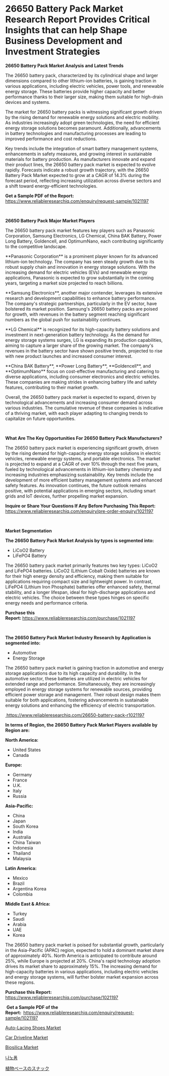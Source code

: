 <p><h1>26650 Battery Pack Market Research Report Provides Critical Insights that can help Shape Business Development and Investment Strategies</h1></p><p><strong>26650 Battery Pack Market Analysis and Latest Trends</strong></p>
<p><p>The 26650 battery pack, characterized by its cylindrical shape and larger dimensions compared to other lithium-ion batteries, is gaining traction in various applications, including electric vehicles, power tools, and renewable energy storage. These batteries provide higher capacity and better performance thanks to their larger size, making them suitable for high-drain devices and systems.</p><p>The market for 26650 battery packs is witnessing significant growth driven by the rising demand for renewable energy solutions and electric mobility. As industries increasingly adopt green technologies, the need for efficient energy storage solutions becomes paramount. Additionally, advancements in battery technologies and manufacturing processes are leading to improved performance and cost reductions.</p><p>Key trends include the integration of smart battery management systems, enhancements in safety measures, and growing interest in sustainable materials for battery production. As manufacturers innovate and expand their product lines, the 26650 battery pack market is expected to evolve rapidly. Forecasts indicate a robust growth trajectory, with the 26650 Battery Pack Market expected to grow at a CAGR of 14.3% during the forecast period, reflecting increasing utilization across diverse sectors and a shift toward energy-efficient technologies.</p></p>
<p><strong>Get a Sample PDF of the Report:&nbsp;</strong> <a href="https://www.reliableresearchiq.com/enquiry/request-sample/1021197">https://www.reliableresearchiq.com/enquiry/request-sample/1021197</a></p>
<p>&nbsp;</p>
<p><strong>26650 Battery Pack Major Market Players</strong></p>
<p><p>The 26650 battery pack market features key players such as Panasonic Corporation, Samsung Electronics, LG Chemical, China BAK Battery, Power Long Battery, Goldencell, and OptimumNano, each contributing significantly to the competitive landscape.</p><p>**Panasonic Corporation** is a prominent player known for its advanced lithium-ion technology. The company has seen steady growth due to its robust supply chain and innovation in energy storage solutions. With the increasing demand for electric vehicles (EVs) and renewable energy applications, Panasonic is expected to grow substantially in the coming years, targeting a market size projected to reach billions.</p><p>**Samsung Electronics**, another major contender, leverages its extensive research and development capabilities to enhance battery performance. The company's strategic partnerships, particularly in the EV sector, have bolstered its market position. Samsung's 26650 battery packs are poised for growth, with revenues in the battery segment reaching significant numbers as the global push for sustainability continues.</p><p>**LG Chemical** is recognized for its high-capacity battery solutions and investment in next-generation battery technology. As the demand for energy storage systems surges, LG is expanding its production capabilities, aiming to capture a larger share of the growing market. The company's revenues in the battery sector have shown positive trends, projected to rise with new product launches and increased consumer interest.</p><p>**China BAK Battery**, **Power Long Battery**, **Goldencell**, and **OptimumNano** focus on cost-effective manufacturing and catering to diverse applications, including consumer electronics and electric vehicles. These companies are making strides in enhancing battery life and safety features, contributing to their market growth.</p><p>Overall, the 26650 battery pack market is expected to expand, driven by technological advancements and increasing consumer demand across various industries. The cumulative revenue of these companies is indicative of a thriving market, with each player adapting to changing trends to capitalize on future opportunities.</p></p>
<p>&nbsp;</p>
<p><strong>What Are The Key Opportunities For 26650 Battery Pack Manufacturers?</strong></p>
<p><p>The 26650 battery pack market is experiencing significant growth, driven by the rising demand for high-capacity energy storage solutions in electric vehicles, renewable energy systems, and portable electronics. The market is projected to expand at a CAGR of over 10% through the next five years, fueled by technological advancements in lithium-ion battery chemistry and increasing industries emphasizing sustainability. Key trends include the development of more efficient battery management systems and enhanced safety features. As innovation continues, the future outlook remains positive, with potential applications in emerging sectors, including smart grids and IoT devices, further propelling market expansion.</p></p>
<p><strong>Inquire or Share Your Questions If Any Before Purchasing This Report:</strong> <a href="https://www.reliableresearchiq.com/enquiry/pre-order-enquiry/1021197">https://www.reliableresearchiq.com/enquiry/pre-order-enquiry/1021197</a></p>
<p>&nbsp;</p>
<p><strong>Market Segmentation</strong></p>
<p><strong>The 26650 Battery Pack Market Analysis by types is segmented into:</strong></p>
<p><ul><li>LiCoO2 Battery</li><li>LiFePO4 Battery</li></ul></p>
<p><p>The 26650 battery pack market primarily features two key types: LiCoO2 and LiFePO4 batteries. LiCoO2 (Lithium Cobalt Oxide) batteries are known for their high energy density and efficiency, making them suitable for applications requiring compact size and lightweight power. In contrast, LiFePO4 (Lithium Iron Phosphate) batteries offer enhanced safety, thermal stability, and a longer lifespan, ideal for high-discharge applications and electric vehicles. The choice between these types hinges on specific energy needs and performance criteria.</p></p>
<p><strong>Purchase this Report:&nbsp;</strong><a href="https://www.reliableresearchiq.com/purchase/1021197">https://www.reliableresearchiq.com/purchase/1021197</a></p>
<p>&nbsp;</p>
<p><strong>The 26650 Battery Pack Market Industry Research by Application is segmented into:</strong></p>
<p><ul><li>Automotive</li><li>Energy Storage</li></ul></p>
<p><p>The 26650 battery pack market is gaining traction in automotive and energy storage applications due to its high capacity and durability. In the automotive sector, these batteries are utilized in electric vehicles for extended range and performance. Simultaneously, they are increasingly employed in energy storage systems for renewable sources, providing efficient power storage and management. Their robust design makes them suitable for both applications, fostering advancements in sustainable energy solutions and enhancing the efficiency of electric transportation.</p></p>
<p><a href="https://www.reliableresearchiq.com/26650-battery-pack-r1021197">&nbsp;https://www.reliableresearchiq.com/26650-battery-pack-r1021197</a></p>
<p><strong>In terms of Region, the 26650 Battery Pack Market Players available by Region are:</strong></p>
<p>
    <p> <strong> North America: </strong>
        <ul>
            <li>United States</li>
            <li>Canada</li>
        </ul>
        </p> 
    <p> <strong> Europe: </strong>
        <ul>
            <li>Germany</li>
            <li>France</li>
            <li>U.K.</li>
            <li>Italy</li>
            <li>Russia</li>
        </ul>
        </p> 
    <p> <strong> Asia-Pacific: </strong>
        <ul>
            <li>China</li>
            <li>Japan</li>
            <li>South Korea</li>
            <li>India</li>
            <li>Australia</li>
            <li>China Taiwan</li>
            <li>Indonesia</li>
            <li>Thailand</li>
            <li>Malaysia</li>
        </ul>
        </p> 
    <p> <strong> Latin America: </strong>
        <ul>
            <li>Mexico</li>
            <li>Brazil</li>
            <li>Argentina Korea</li>
            <li>Colombia</li>
        </ul>
        </p> 
    <p> <strong> Middle East & Africa: </strong>
        <ul>
            <li>Turkey</li>
            <li>Saudi</li>
            <li>Arabia</li>
            <li>UAE</li>
            <li>Korea</li>
        </ul>
    </p>
    </p>
<p><p>The 26650 battery pack market is poised for substantial growth, particularly in the Asia-Pacific (APAC) region, expected to hold a dominant market share of approximately 40%. North America is anticipated to contribute around 25%, while Europe is projected at 20%. China's rapid technology adoption drives its market share to approximately 15%. The increasing demand for high-capacity batteries in various applications, including electric vehicles and energy storage systems, will further bolster market expansion across these regions.</p></p>
<p><strong>Purchase this Report: </strong><a href="https://www.reliableresearchiq.com/purchase/1021197">https://www.reliableresearchiq.com/purchase/1021197</a></p>
<p>&nbsp;<strong>Get a Sample PDF of the Report:&nbsp;&nbsp;</strong><a href="https://www.reliableresearchiq.com/enquiry/request-sample/1021197">https://www.reliableresearchiq.com/enquiry/request-sample/1021197</a></p>
<p><strong></strong></p>
<p><p><a href="https://medium.com/@courtnhaw34343/this-auto-lacing-shoes-market-research-report-evaluates-the-key-market-trends-drivers-and-059f36fc5928">Auto-Lacing Shoes Market</a></p><p><a href="https://www.linkedin.com/pulse/what-innovations-shaping-car-driveline-market-application-mjuze?trackingId=qsJR2ceAQnS9RODjdf9gYg%3D%3D">Car Driveline Market</a></p><p><a href="https://issuu.com/reportprime-2/docs/biosilica-market-size-2030.pptx_9a96e1e33f02b4">Biosilica Market</a></p><p><a href="https://medium.com/@layo.mumuney/nanofoam-market-%EC%9D%98-%EA%B8%80%EB%A1%9C%EB%B2%8C-%EC%8B%9C%EC%9E%A5-%EA%B0%9C%EC%9A%94%EB%8A%94-%EC%A0%84-%EC%84%B8%EA%B3%84-%EB%B0%8F-%EC%A3%BC%EC%9A%94-%EC%8B%9C%EC%9E%A5%EC%9D%98-%EC%82%B0%EC%97%85%EC%97%90-%EC%98%81%ED%96%A5%EC%9D%84-%EB%AF%B8%EC%B9%98%EB%8A%94-%EC%A3%BC%EC%9A%94-%ED%8A%B8%EB%A0%8C%EB%93%9C%EC%97%90-%EB%8C%80%ED%95%9C-%EB%8F%85%ED%8A%B9%ED%95%9C-%EA%B4%80%EC%A0%90%EC%9D%84-%EC%A0%9C%EA%B3%B5%ED%95%A9%EB%8B%88%EB%8B%A4-71095a241b8a">나노폼</a></p><p><a href="https://medium.com/@brandyhiiqh/plant-based-snacks-market-%E3%81%AE%E3%82%B0%E3%83%AD%E3%83%BC%E3%83%90%E3%83%AB%E5%B8%82%E5%A0%B4%E6%A6%82%E8%A6%81%E3%81%AF-%E4%B8%96%E7%95%8C%E3%81%8A%E3%82%88%E3%81%B3%E4%B8%BB%E8%A6%81%E5%B8%82%E5%A0%B4%E3%81%AB%E3%81%8A%E3%81%91%E3%82%8B%E6%A5%AD%E7%95%8C%E3%81%AB%E5%BD%B1%E9%9F%BF%E3%82%92%E4%B8%8E%E3%81%88%E3%82%8B%E4%B8%BB%E8%A6%81%E3%81%AA%E3%83%88%E3%83%AC%E3%83%B3%E3%83%89%E3%81%AB%E3%81%A4%E3%81%84%E3%81%A6-%E7%8B%AC%E8%87%AA%E3%81%AE%E8%A6%96%E7%82%B9%E3%82%92%E6%8F%90%E4%BE%9B%E3%81%97%E3%81%BE%E3%81%99-b10bae79c4a6">植物ベースのスナック</a></p></p>